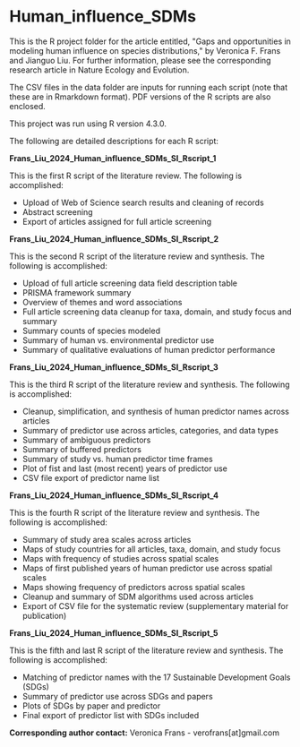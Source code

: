 # Human_influence_SDMs
This is the R project folder for the article entitled, "Gaps and opportunities in modeling human influence on species distributions," by Veronica F. Frans and Jianguo Liu. For further information, please see the corresponding research article in Nature Ecology and Evolution.

The CSV files in the data folder are inputs for running each script (note that these are in Rmarkdown format). PDF versions of the R scripts are also enclosed.

This project was run using R version 4.3.0.

The following are detailed descriptions for each R script:

**Frans_Liu_2024_Human_influence_SDMs_SI_Rscript_1**

This is the first R script of the literature review.
The following is accomplished:
  * Upload of Web of Science search results and cleaning of records
  * Abstract screening
  * Export of articles assigned for full article screening

**Frans_Liu_2024_Human_influence_SDMs_SI_Rscript_2**

This is the second R script of the literature review and synthesis.
The following is accomplished:
  * Upload of full article screening data field description table
  * PRISMA framework summary
  * Overview of themes and word associations
  * Full article screening data cleanup for taxa, domain, and study focus and summary
  * Summary counts of species modeled
  * Summary of human vs. environmental predictor use
  * Summary of qualitative evaluations of human predictor performance

**Frans_Liu_2024_Human_influence_SDMs_SI_Rscript_3**

This is the third R script of the literature review and synthesis.
The following is accomplished:
  * Cleanup, simplification, and synthesis of human predictor names across articles
  * Summary of predictor use across articles, categories, and data types
  * Summary of ambiguous predictors
  * Summary of buffered predictors
  * Summary of study vs. human predictor time frames
  * Plot of fist and last (most recent) years of predictor use
 * CSV file export of predictor name list

**Frans_Liu_2024_Human_influence_SDMs_SI_Rscript_4**

This is the fourth R script of the literature review and synthesis.
The following is accomplished:
  * Summary of study area scales across articles
  * Maps of study countries for all articles, taxa, domain, and study focus
  * Maps with frequency of studies across spatial scales
  * Maps of first published years of human predictor use across spatial scales
  * Maps showing frequency of predictors across spatial scales
  * Cleanup and summary of SDM algorithms used across articles
  * Export of CSV file for the systematic review (supplementary material for publication)

**Frans_Liu_2024_Human_influence_SDMs_SI_Rscript_5**

This is the fifth and last R script of the literature review and synthesis.
The following is accomplished:
  * Matching of predictor names with the 17 Sustainable Development Goals (SDGs)
  * Summary of predictor use across SDGs and papers
  * Plots of SDGs by paper and predictor
  * Final export of predictor list with SDGs included

**Corresponding author contact:** Veronica Frans - verofrans[at]gmail.com
